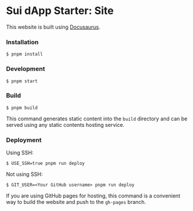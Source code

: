 # Sui dApp Starter: Site

This website is built using [Docusaurus](https://docusaurus.io/).

### Installation

```
$ pnpm install
```

### Development

```
$ pnpm start
```

### Build

```
$ pnpm build
```

This command generates static content into the `build` directory and can be served using any static contents hosting service.

### Deployment

Using SSH:

```
$ USE_SSH=true pnpm run deploy
```

Not using SSH:

```
$ GIT_USER=<Your GitHub username> pnpm run deploy
```

If you are using GitHub pages for hosting, this command is a convenient way to build the website and push to the `gh-pages` branch.

